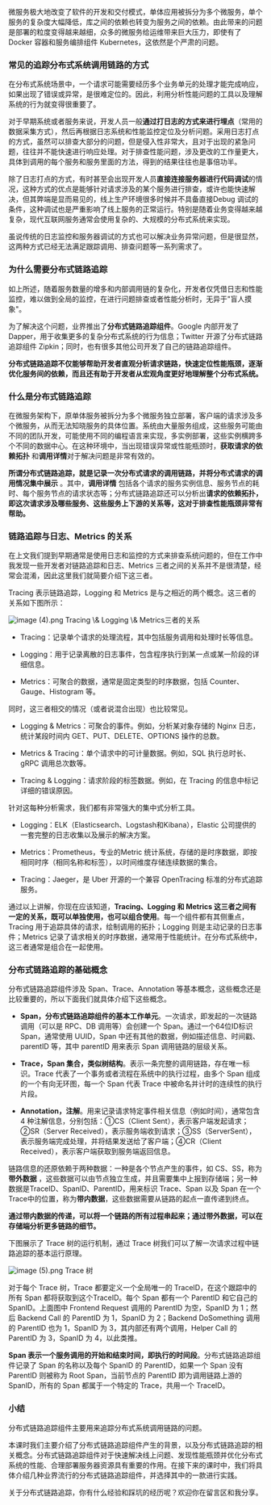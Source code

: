 微服务极大地改变了软件的开发和交付模式，单体应用被拆分为多个微服务，单个服务的复杂度大幅降低，库之间的依赖也转变为服务之间的依赖。由此带来的问题是部署的粒度变得越来越细，众多的微服务给运维带来巨大压力，即使有了 Docker 容器和服务编排组件 Kubernetes，这依然是个严肃的问题。

### 常见的追踪分布式系统调用链路的方式

在分布式系统场景中，一个请求可能需要经历多个业务单元的处理才能完成响应，如果出现了错误或异常，是很难定位的。因此，利用分析性能问题的工具以及理解系统的行为就变得很重要了。

对于早期系统或者服务来说，开发人员一般**通过打日志的方式来进行埋点**（常用的数据采集方式），然后再根据日志系统和性能监控定位及分析问题。采用日志打点的方式，虽然可以排查大部分的问题，但是侵入性非常大，且对于出现的紧急问题，往往并不能快速进行响应处理。对于排查性能问题，涉及更改的工作量更大，具体到调用的每个服务和服务里面的方法，得到的结果往往也是事倍功半。

除了日志打点的方式，有时甚至会出现开发人员**直接连接服务器进行代码调试**的情况，这种方式的优点是能够针对请求涉及的某个服务进行排查，或许也能快速解决，但其弊端是显而易见的，线上生产环境很多时候并不具备直接Debug 调试的条件，这种调试也是严重影响了线上服务的正常运行。特别是随着业务变得越来越复杂，现代互联网服务通常会使用复杂的、大规模的分布式系统来实现。

虽说传统的日志监控和服务器调试的方式也可以解决业务异常问题，但是很显然，这两种方式已经无法满足跟踪调用、排查问题等一系列需求了。

### 为什么需要分布式链路追踪

如上所述，随着服务数量的增多和内部调用链的复杂化，开发者仅凭借日志和性能监控，难以做到全局的监控，在进行问题排查或者性能分析时，无异于"盲人摸象"。

为了解决这个问题，业界推出了**分布式链路追踪组件**。Google 内部开发了 Dapper，用于收集更多的复杂分布式系统的行为信息；Twitter 开源了分布式链路追踪组件 Zipkin；同时，也有很多其他公司开发了自己的链路追踪组件。

**分布式链路追踪不仅能够帮助开发者直观分析请求链路，快速定位性能瓶颈，逐渐优化服务间的依赖，而且还有助于开发者从宏观角度更好地理解整个分布式系统。**

### 什么是分布式链路追踪

在微服务架构下，原单体服务被拆分为多个微服务独立部署，客户端的请求涉及多个微服务，从而无法知晓服务的具体位置。系统由大量服务组成，这些服务可能由不同的团队开发，可能使用不同的编程语言来实现，多实例部署，这些实例横跨多个不同的数据中心。在这种环境中，当出现错误异常或性能瓶颈时，**获取请求的依赖拓扑** 和**调用详情**对于解决问题是非常有效的。

**所谓分布式链路追踪，就是记录一次分布式请求的调用链路，并将分布式请求的调用情况集中展示** 。其中，**调用详情** 包括各个请求的服务实例信息、服务节点的耗时、每个服务节点的请求状态等；分布式链路追踪还可以分析出**请求的依赖拓扑，即这次请求涉及哪些服务、这些服务上下游的关系等，这对于排查性能瓶颈非常有帮助。**

### 链路追踪与日志、Metrics 的关系

在上文我们提到早期通常是使用日志和监控的方式来排查系统问题的，但在工作中我发现一些开发者对链路追踪和日志、Metrics 三者之间的关系并不是很清楚，经常会混淆，因此这里我们就简要介绍下这三者。

Tracing 表示链路追踪，Logging 和 Metrics 是与之相近的两个概念。这三者的关系如下图所示：

<Image alt="image (4).png" src="https://s0.lgstatic.com/i/image/M00/5E/73/Ciqc1F-GvOSAV_BRAAEKN28KEAQ070.png"/>  
Tracing \& Logging \& Metrics三者的关系

* Tracing：记录单个请求的处理流程，其中包括服务调用和处理时长等信息。

* Logging：用于记录离散的日志事件，包含程序执行到某一点或某一阶段的详细信息。

* Metrics：可聚合的数据，通常是固定类型的时序数据，包括 Counter、Gauge、Histogram 等。

同时，这三者相交的情况（或者说混合出现）也比较常见。

* Logging \& Metrics：可聚合的事件。例如，分析某对象存储的 Nginx 日志，统计某段时间内 GET、PUT、DELETE、OPTIONS 操作的总数。

* Metrics \& Tracing：单个请求中的可计量数据。例如，SQL 执行总时长、gRPC 调用总次数等。

* Tracing \& Logging：请求阶段的标签数据。例如，在 Tracing 的信息中标记详细的错误原因。

针对这每种分析需求，我们都有非常强大的集中式分析工具。

* Logging：ELK（Elasticsearch、Logstash和Kibana），Elastic 公司提供的一套完整的日志收集以及展示的解决方案。

* Metrics：Prometheus，专业的Metric 统计系统，存储的是时序数据，即按相同时序（相同名称和标签），以时间维度存储连续数据的集合。

* Tracing：Jaeger，是 Uber 开源的一个兼容 OpenTracing 标准的分布式追踪服务。

通过以上讲解，你现在应该知道，**Tracing、Logging 和 Metrics 这三者之间有一定的关系，既可以单独使用，也可以组合使用**。每一个组件都有其侧重点，Tracing 用于追踪具体的请求，绘制调用的拓扑；Logging 则是主动记录的日志事件；Metrics 记录了请求相关的时序数据，通常用于性能统计。在分布式系统中，这三者通常是组合在一起使用。

### 分布式链路追踪的基础概念

分布式链路追踪组件涉及 Span、Trace、Annotation 等基本概念，这些概念还是比较重要的，所以下面我们就具体介绍下这些概念。

* **Span，分布式链路追踪组件的基本工作单元**。一次请求，即发起的一次链路调用（可以是 RPC、DB 调用等）会创建一个 Span。通过一个64位ID标识Span，通常使用 UUID，Span 中还有其他的数据，例如描述信息、时间戳、parentID 等，其中 parentID 用来表示 Span 调用链路的层级关系。

* **Trace，Span 集合，类似树结构**。表示一条完整的调用链路，存在唯一标识。Trace 代表了一个事务或者流程在系统中的执行过程，由多个 Span 组成的一个有向无环图，每一个 Span 代表 Trace 中被命名并计时的连续性的执行片段。

* **Annotation，注解**。用来记录请求特定事件相关信息（例如时间），通常包含 4 种注解信息，分别包括：①CS（Client Sent），表示客户端发起请求；②SR（Server Received），表示服务端收到请求；③SS（ServerSent），表示服务端完成处理，并将结果发送给了客户端；④CR（Client Received），表示客户端获取到服务端返回信息。

链路信息的还原依赖于两种数据：一种是各个节点产生的事件，如 CS、SS，称为**带外数据** ，这些数据可以由节点独立生成，并且需要集中上报到存储端；另一种数据是TraceID、SpanID、ParentID，用来标识 Trace、Span 以及 Span 在一个Trace中的位置，称为**带内数据**，这些数据需要从链路的起点一直传递到终点。

**通过带内数据的传递，可以将一个链路的所有过程串起来；通过带外数据，可以在存储端分析更多链路的细节。**

下图展示了 Trace 树的运行机制，通过 Trace 树我们可以了解一次请求过程中链路追踪的基本运行原理。

<Image alt="image (5).png" src="https://s0.lgstatic.com/i/image/M00/5E/7F/CgqCHl-GvPCASsTBAACuOCx60p8798.png"/>  
Trace 树

对于每个 Trace 树，Trace 都要定义一个全局唯一的 TraceID，在这个跟踪中的所有 Span 都将获取到这个TraceID。每个 Span 都有一个 ParentID 和它自己的 SpanID。上面图中 Frontend Request 调用的 ParentID 为空，SpanID 为 1；然后 Backend Call 的 ParentID 为 1，SpanID 为 2；Backend DoSomething 调用的 ParentID 也为 1，SpanID 为 3，其内部还有两个调用，Helper Call 的 ParentID 为 3，SpanID 为 4，以此类推。

**Span 表示一个服务调用的开始和结束时间，即执行的时间段**。分布式链路追踪组件记录了 Span 的名称以及每个 SpanID 的 ParentID，如果一个 Span 没有 ParentID 则被称为 Root Span，当前节点的 ParentID 即为调用链路上游的 SpanID，所有的 Span 都属于一个特定的 Trace，共用一个 TraceID。

### 小结

分布式链路追踪组件主要用来追踪分布式系统调用链路的问题。

本课时我们主要介绍了分布式链路追踪组件产生的背景，以及分布式链路追踪的相关概念。分布式链路追踪组件对于快速解决线上问题、发现性能瓶颈并优化分布式系统的性能、合理部署服务器资源具有重要的作用。在接下来的课时中，我们将具体介绍几种业界流行的分布式链路追踪组件，并选择其中的一款进行实践。

关于分布式链路追踪，你有什么经验和踩坑的经历呢？欢迎你在留言区和我分享。
